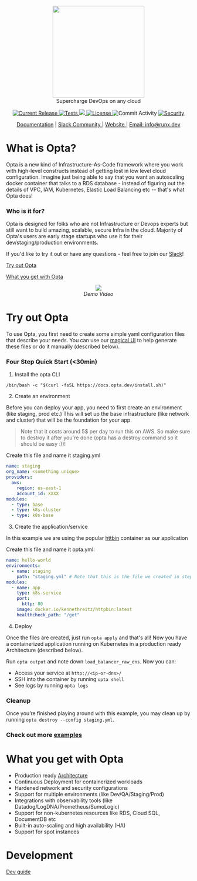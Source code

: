 <p align="center"><img src="https://user-images.githubusercontent.com/855699/125824286-149ea52e-ef45-4f41-9579-8dba9bca38ac.png" width="250"><br/>
Supercharge DevOps on any cloud</p>

<p align="center">
  <a href="https://github.com/run-x/opta/releases/latest">
    <img src="https://img.shields.io/github/release/run-x/opta.svg" alt="Current Release" />
  </a>
  <a href="https://github.com/run-x/opta/actions/workflows/ci.yml">
    <img src="https://github.com/run-x/opta/actions/workflows/ci.yml/badge.svg" alt="Tests" />
  </a>
  <a href="https://codecov.io/gh/run-x/opta">
    <img src="https://codecov.io/gh/run-x/opta/branch/main/graph/badge.svg?token=OA3PXV0HYX">
  </a>
  <a href="http://www.apache.org/licenses/LICENSE-2.0.html">
    <img src="https://img.shields.io/badge/LICENSE-Apache2.0-ff69b4.svg" alt="License" />
  </a>

  <img src="https://img.shields.io/github/commit-activity/w/run-x/opta.svg?style=plastic" alt="Commit Activity" />

  <a href="https://github.com/PyCQA/bandit">
    <img src="https://img.shields.io/badge/security-bandit-yellow.svg" alt="Security" />
  </a>
  
</p>
<p align="center">
  <a href="https://docs.opta.dev/">Documentation</a> |
<a href="https://slack.opta.dev">
    Slack Community
  </a> | <a href="https://runx.dev/">
    Website
  </a> | <a href="mailto:info@runx.dev">
    Email: info@runx.dev
  </a>
  </p>

# What is Opta?
Opta is a new kind of Infrastructure-As-Code framework where you work with high-level constructs
instead of getting lost in low level cloud configuration. Imagine just being able to say that you want
an autoscaling docker container that talks to a RDS database - instead of figuring out the details of VPC,
IAM, Kubernetes, Elastic Load Balancing etc -- that's what Opta does!

### Who is it for?
Opta is designed for folks who are not Infrastructure or Devops experts but still want to build amazing,
scalable, secure Infra in the cloud. Majority of Opta's users are early stage startups who use it for their 
dev/staging/production environments.

If you'd like to try it out or have any questions - feel free to join our [Slack](https://slack.opta.dev/)!

[Try out Opta](#try-out-opta)

[What you get with Opta](#what-you-get-with-opta)

<p align="center">
  <a href="https://www.youtube.com/watch?v=nja_EfpGexE"><img src="https://img.youtube.com/vi/nja_EfpGexE/0.jpg"></a>
  </br>
  <span><i>Demo Video</i></span>
  
</p>

# Try out Opta


To use Opta, you first need to create some simple yaml configuration files that describe your needs. You can use 
our [magical UI](https://app.runx.dev/yaml-generator) to help generate these files or do it manually (described below).

### Four Step Quick Start (<30min)
1. Install the opta CLI

`/bin/bash -c "$(curl -fsSL https://docs.opta.dev/install.sh)"`

2. Create an environment


Before you can deploy your app, you need to first create an environment (like staging, prod etc.)
This will set up the base infrastructure (like network and cluster) that will be the foundation for your app.

> Note that it costs around 5$ per day to run this on AWS. So make sure to destroy it after you're done 
> (opta has a destroy command so it should be easy :))!

Create this file and name it staging.yml
```yaml
name: staging
org_name: <something unique>
providers:
  aws:
    region: us-east-1
    account_id: XXXX
modules:
  - type: base
  - type: k8s-cluster
  - type: k8s-base
```

3. Create the application/service

In this example we are using the popular [httbin](https://httpbin.org/) container as our application

Create this file and name it opta.yml:
```yaml
name: hello-world
environments:
  - name: staging
    path: "staging.yml" # Note that this is the file we created in step 2
modules:
  - name: app
    type: k8s-service
    port:
      http: 80
    image: docker.io/kennethreitz/httpbin:latest
    healthcheck_path: "/get"
```

4. Deploy

Once the files are created, just run `opta apply` and that's all! Now you have a containerized application
running on Kubernetes in a production ready Architecture (described below).

Run `opta output` and note down `load_balancer_raw_dns`. Now you can:

- Access your service at `http://<ip-or-dns>/`
- SSH into the container by running `opta shell`
- See logs by running `opta logs`

### Cleanup
Once you’re finished playing around with this example, you may clean up by running `opta destroy --config staging.yml`.

### Check out more [examples](https://github.com/run-x/opta/tree/main/examples)

# What you get with Opta
* Production ready [Architecture](https://docs.opta.dev/architecture/aws/)
* Continuous Deployment for containerized workloads
* Hardened network and security configurations
* Support for multiple environments (like Dev/QA/Staging/Prod)
* Integrations with observability tools (like Datadog/LogDNA/Prometheus/SumoLogic)
* Support for non-kubernetes resources like RDS, Cloud SQL, DocumentDB etc
* Built-in auto-scaling and high availability (HA)
* Support for spot instances

# Development
[Dev guide](https://github.com/run-x/opta/blob/main/development.md)
